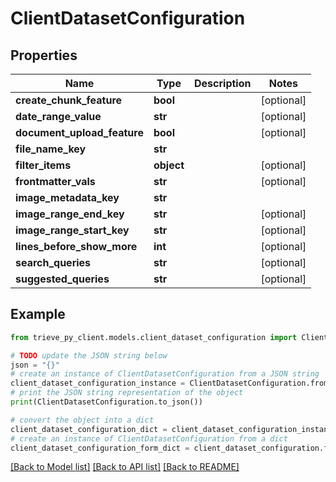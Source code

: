 # ClientDatasetConfiguration


## Properties

Name | Type | Description | Notes
------------ | ------------- | ------------- | -------------
**create_chunk_feature** | **bool** |  | [optional] 
**date_range_value** | **str** |  | [optional] 
**document_upload_feature** | **bool** |  | [optional] 
**file_name_key** | **str** |  | 
**filter_items** | **object** |  | [optional] 
**frontmatter_vals** | **str** |  | [optional] 
**image_metadata_key** | **str** |  | 
**image_range_end_key** | **str** |  | [optional] 
**image_range_start_key** | **str** |  | [optional] 
**lines_before_show_more** | **int** |  | [optional] 
**search_queries** | **str** |  | [optional] 
**suggested_queries** | **str** |  | [optional] 

## Example

```python
from trieve_py_client.models.client_dataset_configuration import ClientDatasetConfiguration

# TODO update the JSON string below
json = "{}"
# create an instance of ClientDatasetConfiguration from a JSON string
client_dataset_configuration_instance = ClientDatasetConfiguration.from_json(json)
# print the JSON string representation of the object
print(ClientDatasetConfiguration.to_json())

# convert the object into a dict
client_dataset_configuration_dict = client_dataset_configuration_instance.to_dict()
# create an instance of ClientDatasetConfiguration from a dict
client_dataset_configuration_form_dict = client_dataset_configuration.from_dict(client_dataset_configuration_dict)
```
[[Back to Model list]](../README.md#documentation-for-models) [[Back to API list]](../README.md#documentation-for-api-endpoints) [[Back to README]](../README.md)


